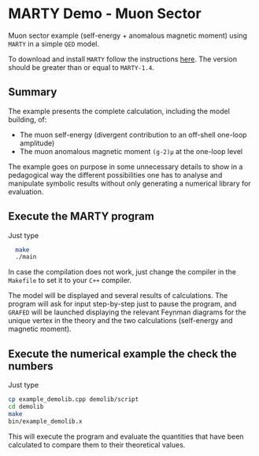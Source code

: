 # MARTY Demo - Muon Sector

Muon sector example (self-energy + anomalous magnetic moment) using `MARTY` in a simple `QED` model.

To download and install `MARTY` follow the instructions [here](https://github.com/docbrown1955/marty-public). The version should be greater than or equal to `MARTY-1.4`.

## Summary

The example presents the complete calculation, including the model building, of:
 - The muon self-energy (divergent contribution to an off-shell one-loop amplitude)
 - The muon anomalous magnetic moment `(g-2)µ` at the one-loop level

The example goes on purpose in some unnecessary details to show in a pedagogical way the different possibilities one has to analyse and manipulate symbolic results without only generating a numerical library for evaluation.

## Execute the MARTY program

Just type
``` bash
  make
  ./main
```
In case the compilation does not work, just change the compiler in the `Makefile` to set it to your `C++` compiler.

The model will be displayed and several results of calculations. The program will ask for input step-by-step just to pause the program, and `GRAFED` will be launched displaying the relevant Feynman diagrams for the unique vertex in the theory and the two calculations (self-energy and magnetic moment).

## Execute the numerical example the check the numbers

Just type
``` bash
cp example_demolib.cpp demolib/script
cd demolib
make
bin/example_demolib.x
```
This will execute the program and evaluate the quantities that have been calculated to compare them to their theoretical values.
